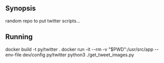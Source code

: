 ## Synopsis
random repo to put twitter scripts...


## Running

docker build -t py/twitter .
docker run -it --rm -v "$PWD":/usr/src/app --env-file dev/config py/twitter python3 ./get_tweet_images.py
